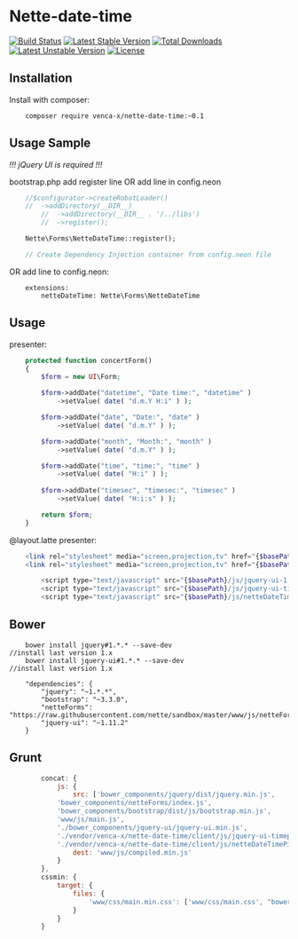 Nette-date-time
===============
[![Build Status](https://travis-ci.org/venca-x/nette-date-time.svg)](https://travis-ci.org/venca-x/nette-date-time) 
[![Latest Stable Version](https://poser.pugx.org/venca-x/nette-date-time/v/stable.svg)](https://packagist.org/packages/venca-x/nette-date-time) 
[![Total Downloads](https://poser.pugx.org/venca-x/nette-date-time/downloads.svg)](https://packagist.org/packages/venca-x/nette-date-time) 
[![Latest Unstable Version](https://poser.pugx.org/venca-x/nette-date-time/v/unstable.svg)](https://packagist.org/packages/venca-x/nette-date-time) 
[![License](https://poser.pugx.org/venca-x/nette-date-time/license.svg)](https://packagist.org/packages/venca-x/nette-date-time)


Installation
------------
Install with composer:
``` 
	composer require venca-x/nette-date-time:~0.1
```      

Usage Sample
-------------
*!!! jQuery UI is required !!!*

bootstrap.php add register line OR add line in config.neon

```php
	//$configurator->createRobotLoader()
	//	->addDirectory(__DIR__)
        //	->addDirectory(__DIR__ . '/../libs')
        //	->register();

	Nette\Forms\NetteDateTime::register();

	// Create Dependency Injection container from config.neon file
```

OR add line to config.neon:
```
    extensions:
        netteDateTime: Nette\Forms\NetteDateTime
```

Usage
-------------
presenter:
```php
    protected function concertForm() 
    {
        $form = new UI\Form;

        $form->addDate("datetime", "Date time:", "datetime" )
            ->setValue( date( "d.m.Y H:i" ) );

        $form->addDate("date", "Date:", "date" )
            ->setValue( date( "d.m.Y" ) );

        $form->addDate("month", "Month:", "month" )
            ->setValue( date( "d.m.Y" ) );

        $form->addDate("time", "time:", "time" )
            ->setValue( date( "H:i" ) );
            
        $form->addDate("timesec", "timesec:", "timesec" )
            ->setValue( date( "H:i:s" ) );            

        return $form;
    }
```

@layout.latte
presenter:
```php
	<link rel="stylesheet" media="screen,projection,tv" href="{$basePath}/css/blitzer/jquery-ui-1.10.4.custom.min.css">
	<link rel="stylesheet" media="screen,projection,tv" href="{$basePath}/css/style.css">

        <script type="text/javascript" src="{$basePath}/js/jquery-ui-1.10.4.custom.min.js"></script>
        <script type="text/javascript" src="{$basePath}/js/jquery-ui-timepicker-addon.js"></script>
        <script type="text/javascript" src="{$basePath}/js/netteDateTimePicker.js"></script> 
```
Bower
-------------
```
	bower install jquery#1.*.* --save-dev							//install last version 1.x
	bower install jquery-ui#1.*.* --save-dev						//install last version 1.x

    "dependencies": {
        "jquery": "~1.*.*",
        "bootstrap": "~3.3.0",
        "netteForms": "https://raw.githubusercontent.com/nette/sandbox/master/www/js/netteForms.js",
        "jquery-ui": "~1.11.2"
    }
```
Grunt
-------------
```js
        concat: {
            js: {
                src: ['bower_components/jquery/dist/jquery.min.js',
			'bower_components/netteForms/index.js',
			'bower_components/bootstrap/dist/js/bootstrap.min.js',
			'www/js/main.js',
			'./bower_components/jquery-ui/jquery-ui.min.js',
			'./vendor/venca-x/nette-date-time/client/js/jquery-ui-timepicker-addon.js',
			'./vendor/venca-x/nette-date-time/client/js/netteDateTimePicker.js'],
                dest: 'www/js/compiled.min.js'
            }
        },
        cssmin: {
            target: {
                files: {
                    'www/css/main.min.css': ['www/css/main.css', "bower_components/jquery-ui/themes/blitzer/jquery-ui.min.css", "vendor/venca-x/nette-date-time/client/css/style.css" ]
                }
            }
        }
```
